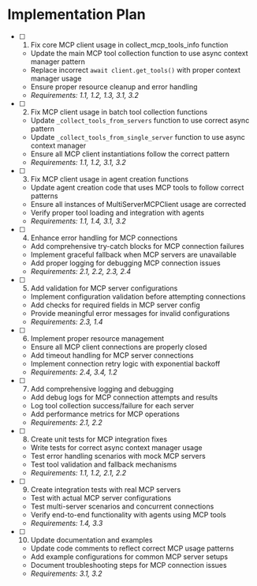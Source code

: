 # Implementation Plan

- [ ] 1. Fix core MCP client usage in collect_mcp_tools_info function
  - Update the main MCP tool collection function to use async context manager pattern
  - Replace incorrect `await client.get_tools()` with proper context manager usage
  - Ensure proper resource cleanup and error handling
  - _Requirements: 1.1, 1.2, 1.3, 3.1, 3.2_

- [ ] 2. Fix MCP client usage in batch tool collection functions
  - Update `_collect_tools_from_servers` function to use correct async pattern
  - Update `_collect_tools_from_single_server` function to use async context manager
  - Ensure all MCP client instantiations follow the correct pattern
  - _Requirements: 1.1, 1.2, 3.1, 3.2_

- [ ] 3. Fix MCP client usage in agent creation functions
  - Update agent creation code that uses MCP tools to follow correct patterns
  - Ensure all instances of MultiServerMCPClient usage are corrected
  - Verify proper tool loading and integration with agents
  - _Requirements: 1.1, 1.4, 3.1, 3.2_

- [ ] 4. Enhance error handling for MCP connections
  - Add comprehensive try-catch blocks for MCP connection failures
  - Implement graceful fallback when MCP servers are unavailable
  - Add proper logging for debugging MCP connection issues
  - _Requirements: 2.1, 2.2, 2.3, 2.4_

- [ ] 5. Add validation for MCP server configurations
  - Implement configuration validation before attempting connections
  - Add checks for required fields in MCP server config
  - Provide meaningful error messages for invalid configurations
  - _Requirements: 2.3, 1.4_

- [ ] 6. Implement proper resource management
  - Ensure all MCP client connections are properly closed
  - Add timeout handling for MCP server connections
  - Implement connection retry logic with exponential backoff
  - _Requirements: 2.4, 3.4, 1.2_

- [ ] 7. Add comprehensive logging and debugging
  - Add debug logs for MCP connection attempts and results
  - Log tool collection success/failure for each server
  - Add performance metrics for MCP operations
  - _Requirements: 2.1, 2.2_

- [ ] 8. Create unit tests for MCP integration fixes
  - Write tests for correct async context manager usage
  - Test error handling scenarios with mock MCP servers
  - Test tool validation and fallback mechanisms
  - _Requirements: 1.1, 1.2, 2.1, 2.2_

- [ ] 9. Create integration tests with real MCP servers
  - Test with actual MCP server configurations
  - Test multi-server scenarios and concurrent connections
  - Verify end-to-end functionality with agents using MCP tools
  - _Requirements: 1.4, 3.3_

- [ ] 10. Update documentation and examples
  - Update code comments to reflect correct MCP usage patterns
  - Add example configurations for common MCP server setups
  - Document troubleshooting steps for MCP connection issues
  - _Requirements: 3.1, 3.2_